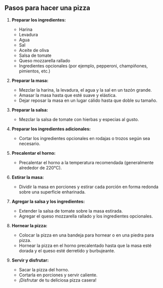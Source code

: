 ## Pasos para hacer una pizza

1. **Preparar los ingredientes:**
   
   - Harina
   - Levadura
   - Agua
   - Sal
   - Aceite de oliva
   - Salsa de tomate
   - Queso mozzarella rallado
   - Ingredientes opcionales (por ejemplo, pepperoni, champiñones, pimientos, etc.)

2. **Preparar la masa:**
   
   - Mezclar la harina, la levadura, el agua y la sal en un tazón grande.
   - Amasar la masa hasta que esté suave y elástica.
   - Dejar reposar la masa en un lugar cálido hasta que doble su tamaño.

3. **Preparar la salsa:**
   
   - Mezclar la salsa de tomate con hierbas y especias al gusto.

4. **Preparar los ingredientes adicionales:**
   
   - Cortar los ingredientes opcionales en rodajas o trozos según sea necesario.

5. **Precalentar el horno:**
   
   - Precalentar el horno a la temperatura recomendada (generalmente alrededor de 220°C).

6. **Estirar la masa:**
   
   - Dividir la masa en porciones y estirar cada porción en forma redonda sobre una superficie enharinada.

7. **Agregar la salsa y los ingredientes:**
   
   - Extender la salsa de tomate sobre la masa estirada.
   - Agregar el queso mozzarella rallado y los ingredientes opcionales.

8. **Hornear la pizza:**
   
   - Colocar la pizza en una bandeja para hornear o en una piedra para pizza.
   - Hornear la pizza en el horno precalentado hasta que la masa esté dorada y el queso esté derretido y burbujeante.

9. **Servir y disfrutar:**
   
   - Sacar la pizza del horno.
   - Cortarla en porciones y servir caliente.
   - ¡Disfrutar de tu deliciosa pizza casera!
